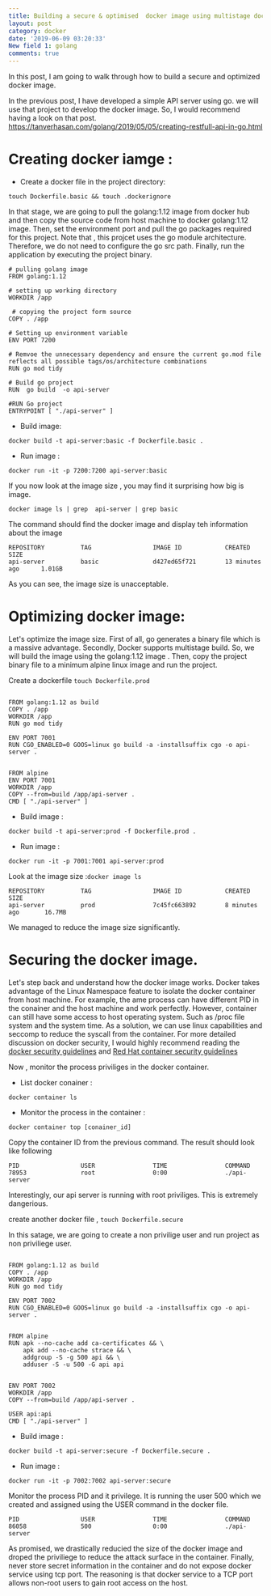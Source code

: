 ```yaml
---
title: Building a secure & optimised  docker image using multistage docker build approach
layout: post
category: docker
date: '2019-06-09 03:20:33'
New field 1: golang
comments: true
---
```


In this post, I am going to walk  through how to build  a secure and optimized docker image. 

In the previous post, I have developed a simple API server using go. we will use that project to develop the docker image.  So, I would recommend having a look on that post.
https://tanverhasan.com/golang/2019/05/05/creating-restfull-api-in-go.html

# Creating docker iamge :

* Create a docker file in the project directory:

```
touch Dockerfile.basic && touch .dockerignore

```

In that stage, we are going to pull the golang:1.12 image from docker hub and then copy the source code from host machine to docker golang:1.12 image. Then,  set the environment port and pull the go packages required for this project. Note that , this projcet uses the go module architecture. Therefore, we do not need to configure the go src path. Finally, run the application by executing the project binary. 

```
# pulling golang image
FROM golang:1.12   

# setting up working directory
WORKDIR /app   

 # copying the project form source
COPY . /app      

# Setting up environment variable
ENV PORT 7200

# Remvoe the unnecessary dependency and ensure the current go.mod file reflects all possible tags/os/architecture combinations
RUN go mod tidy

# Build go project
RUN  go build  -o api-server

#RUN Go project
ENTRYPOINT [ "./api-server" ]
```

* Build  image:
```
docker build -t api-server:basic -f Dockerfile.basic . 
```
* Run image :
```
docker run -it -p 7200:7200 api-server:basic 
```

If you now look at the image size , you may find it surprising how big is   image.
```
docker image ls | grep  api-server | grep basic
```
The command should find the docker image and display teh information about the image
```
REPOSITORY          TAG                 IMAGE ID            CREATED             SIZE
api-server          basic               d427ed65f721        13 minutes ago      1.01GB
```
As you can see, the image size is unacceptable. 

# Optimizing docker image: 

Let's optimize the image size.   First of all, go generates a binary file which is a massive advantage. Secondly, Docker supports multistage build. So, we will  build the image using the golang:1.12 image . Then, copy the project binary file to a minimum alpine linux image and run the project. 

Create a dockerfile `touch Dockerfile.prod`

```

FROM golang:1.12 as build
COPY . /app
WORKDIR /app
RUN go mod tidy

ENV PORT 7001
RUN CGO_ENABLED=0 GOOS=linux go build -a -installsuffix cgo -o api-server .


FROM alpine 
ENV PORT 7001
WORKDIR /app
COPY --from=build /app/api-server .
CMD [ "./api-server" ]
```



* Build image : 

```
docker build -t api-server:prod -f Dockerfile.prod . 
```


* Run  image :
```
docker run -it -p 7001:7001 api-server:prod 
```

Look at the image size :` docker image ls `
```
REPOSITORY          TAG                 IMAGE ID            CREATED             SIZE
api-server          prod                7c45fc663892        8 minutes ago       16.7MB
```
We managed to reduce the image size significantly. 

# Securing the docker image. 
Let's step back and understand how the docker image works. Docker takes advantage of the Linux Namespace feature to isolate the  docker container from host machine. For example, the ame process can have different PID in the conainer and the host machine and work perfectly. However, container can still have some access to host operating system. Such as /proc  file system and the system time. As a solution, we can use linux capabilities and seccomp to reduce the syscall from the container. For more detailed discussion on docker security, I would highly recommend reading the [docker security guidelines](https://docs.docker.com/engine/security/security/) and [Red Hat container security guidelines](https://access.redhat.com/documentation/en-us/red_hat_enterprise_linux_atomic_host/7/html/container_security_guide/index) 



Now , monitor the process priviliges in the docker container. 
* List docker conainer : 
```
docker container ls
```

* Monitor the process in the container : 

``` 
docker container top [conainer_id]

```
Copy the container ID from the previous command.  The result should look like following 

```
PID                 USER                TIME                COMMAND
78953               root                0:00                ./api-server
```

Interestingly, our api server is running with root priviliges. This is extremely dangerious. 

create another docker file , `touch Dockerfile.secure`

In this satage, we are going to create a non privilige user and run project as non priviliege user. 

```

FROM golang:1.12 as build
COPY . /app
WORKDIR /app
RUN go mod tidy

ENV PORT 7002
RUN CGO_ENABLED=0 GOOS=linux go build -a -installsuffix cgo -o api-server .


FROM alpine 
RUN apk --no-cache add ca-certificates && \
    apk add --no-cache strace && \
    addgroup -S -g 500 api && \
    adduser -S -u 500 -G api api 

    
ENV PORT 7002
WORKDIR /app
COPY --from=build /app/api-server .

USER api:api
CMD [ "./api-server" ]
```


* Build  image : 
```
docker build -t api-server:secure -f Dockerfile.secure . 
```

* Run  image :
```
docker run -it -p 7002:7002 api-server:secure 
```

Monitor the process PID  and it privilege. It is running the user 500 which we created and assigned using the USER command in the docker file. 
```
PID                 USER                TIME                COMMAND
86058               500                 0:00                ./api-server
```

As promised, we drastically reducied the size of the docker image and droped the priviliege to reduce the attack surface in the container. Finally, never store secret information in the container and do not expose docker service using tcp port. The reasoning is that docker service to a TCP port allows non-root users to gain root access on the host.